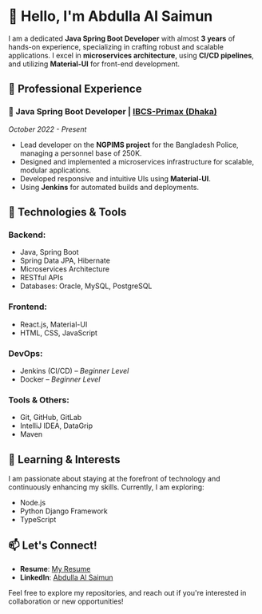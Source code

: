 # 👋 Hello, I'm Abdulla Al Saimun

I am a dedicated **Java Spring Boot Developer** with almost **3 years** of hands-on experience, specializing in crafting robust and scalable applications. I excel in **microservices architecture**, using **CI/CD pipelines**, and utilizing **Material-UI** for front-end development.

## 💼 Professional Experience

### 🔧 Java Spring Boot Developer | [IBCS-Primax (Dhaka)](https://www.ibcs-primax.com/)  
*October 2022 - Present*  
- Lead developer on the **NGPIMS project** for the Bangladesh Police, managing a personnel base of 250K.
- Designed and implemented a microservices infrastructure for scalable, modular applications.
- Developed responsive and intuitive UIs using **Material-UI**.
- Using **Jenkins** for automated builds and deployments.

## 🚀 Technologies & Tools

### Backend:
- Java, Spring Boot
- Spring Data JPA, Hibernate
- Microservices Architecture
- RESTful APIs
- Databases: Oracle, MySQL, PostgreSQL

### Frontend:
- React.js, Material-UI
- HTML, CSS, JavaScript

### DevOps:
- Jenkins (CI/CD) – *Beginner Level*
- Docker – *Beginner Level*

### Tools & Others:
- Git, GitHub, GitLab
- IntelliJ IDEA, DataGrip
- Maven

## 🌱 Learning & Interests

I am passionate about staying at the forefront of technology and continuously enhancing my skills. Currently, I am exploring:
- Node.js
- Python Django Framework
- TypeScript

## 📫 Let's Connect!

- **Resume**: [My Resume](https://abdullahsaimun.github.io/my-resume/)
- **LinkedIn**: [Abdulla Al Saimun](https://www.linkedin.com/in/abdulla-al-saimun)

Feel free to explore my repositories, and reach out if you're interested in collaboration or new opportunities!
